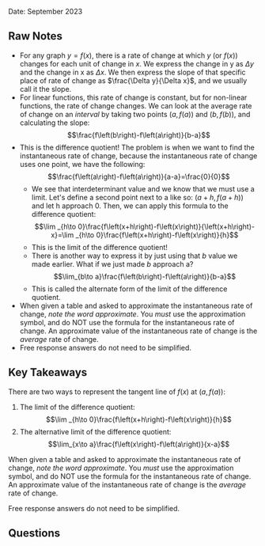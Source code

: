 Date: September 2023

## Raw Notes

- For any graph $y=f(x)$, there is a rate of change at which $y$ (or $f(x)$) changes for each unit of change in $x$. We express the change in y as $\Delta y$ and the change in x as $\Delta x$. We then express the slope of that specific place of rate of change as $\frac{\Delta y}{\Delta x}$, and we usually call it the slope.
- For linear functions, this rate of change is constant, but for non-linear functions, the rate of change changes. We can look at the average rate of change on an *interval* by taking two points $(a,f(a))$ and $(b,f(b))$, and calculating the slope: $$\frac{f\left(b\right)-f\left(a\right)}{b-a}$$
- This is the difference quotient! The problem is when we want to find the instantaneous rate of change, because the instantaneous rate of change uses one point, we have the following: $$\frac{f\left(a\right)-f\left(a\right)}{a-a}=\frac{0}{0}$$
	- We see that interdeterminant value and we know that we must use a limit. Let's define a second point next to a like so: $(a+h,f(a+h))$ and let h approach 0. Then, we can apply this formula to the difference quotient: $$\lim _{h\to 0}\frac{f\left(x+h\right)-f\left(x\right)}{\left(x+h\right)-x}=\lim _{h\to 0}\frac{f\left(x+h\right)-f\left(x\right)}{h}$$
	- This is the limit of the difference quotient!
	- There is another way to express it by just using that $b$ value we made earlier. What if we just made $b$ approach a? $$\lim_{b\to a}\frac{f\left(b\right)-f\left(a\right)}{b-a}$$
	- This is called the alternate form of the limit of the difference quotient.
- When given a table and asked to approximate the instantaneous rate of change, *note the word approximate*. You *must* use the approximation symbol, and do NOT use the formula for the instantaneous rate of change. An approximate value of the instantaneous rate of change is the *average* rate of change. 
- Free response answers do not need to be simplified.

## Key Takeaways

There are two ways to represent the tangent line of $f(x)$ at $(a,f(a))$:
1. The limit of the difference quotient: $$\lim _{h\to 0}\frac{f\left(x+h\right)-f\left(x\right)}{h}$$
2. The alternative limit of the difference quotient: $$\lim_{x\to a}\frac{f\left(x\right)-f\left(a\right)}{x-a}$$

When given a table and asked to approximate the instantaneous rate of change, *note the word approximate*. You *must* use the approximation symbol, and do NOT use the formula for the instantaneous rate of change. An approximate value of the instantaneous rate of change is the *average* rate of change. 

Free response answers do not need to be simplified.

## Questions

